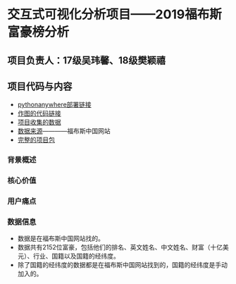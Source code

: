 # 交互式可视化分析项目——2019福布斯富豪榜分析
## 项目负责人：17级吴玮馨、18级樊颖禧
## 项目代码与内容
- [pythonanywhere部署链接](http://dataweb.pythonanywhere.com/)
- [作图的代码链接](http://weixin12138.gitee.io/interactive_visual_code)
- [项目收集的数据](https://gitee.com/weixin12138/interactive_visual_data/tree/master/)
- [数据来源](http://www.forbeschina.com/lists/21)————福布斯中国网站
- [完整的项目包](https://gitee.com/weixin12138/Interactive_Visual_final-project)

### 背景概述

### 核心价值

### 用户痛点

### 数据信息
- 数据是在福布斯中国网站找的。
- 数据共有2152位富豪，包括他们的排名、英文姓名、中文姓名、财富（十亿美元）、行业、国籍以及国籍的经纬度。
- 除了国籍的经纬度的数据都是在福布斯中国网站找到的，国籍的经纬度是手动加入的。
